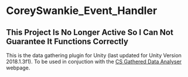# CoreySwankie_Event_Handler
**This Project Is No Longer Active So I Can Not Guarantee It Functions Correctly**
---
This is the data gathering plugin for Unity (last updated for Unity Version 2018.1.3f1). To be used in conjuction with the [CS Gathered Data Analyser](https://github.com/CoreySwankie/CSAnalysing) webpage.
